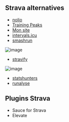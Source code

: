 ## Strava alternatives

- [nolio](https://www.nolio.io/)
- [Training Peaks](https://www.trainingpeaks.com/)
- [Mon site](https://strava-dashboard.netlify.app/oauth)
- [intervals.icu](https://intervals.icu/)
- [smashrun](https://fr.smashrun.com/)

![image](https://user-images.githubusercontent.com/32497923/227267723-b2724d09-5156-4c48-b441-f3f26a29310c.png)

- [stravify](https://stravify.com/)

![image](https://user-images.githubusercontent.com/32497923/227267559-b6766766-8bd9-4835-a9d2-48a2b671c861.png)

- [statshunters](https://statshunters.com/)
- [runalyse](https://runalyze.com/dashboard)


## Plugins Strava

- Sauce for Strava
- Elevate
